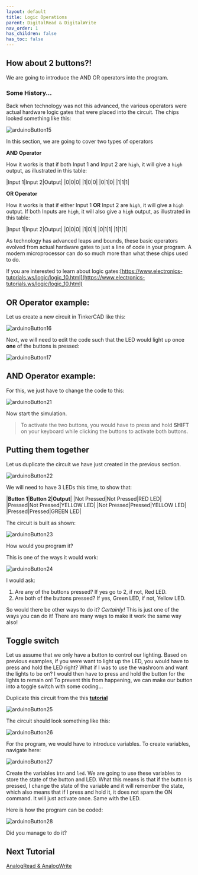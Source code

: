 ```yaml
---
layout: default
title: Logic Operations
parent: DigitalRead & DigitalWrite
nav_order: 1
has_children: false
has_toc: false
---
```


## How about 2 buttons?!

 We are going to introduce the AND OR operators into the program.

### Some History...

Back when technology was not this advanced, the various operators were actual hardware logic gates that were placed into the circuit. The chips looked something like this:

![arduinoButton15](imageAssets/arduinoButton15.jpg)

In this section, we are going to cover two types of operators

**AND Operator**

How it works is that if both Input 1 and Input 2 are `high`, it will give a `high` output, as illustrated in this table:

|Input 1|Input 2|Output|
|0|0|0|
|1|0|0|
|0|1|0|
|1|1|1|


**OR Operator**

How it works is that if either Input 1 **OR** Input 2 are `high`, it will give a `high` output. If both Inputs are `high`, it will also give a `high` output, as illustrated in this table:

|Input 1|Input 2|Output|
|0|0|0|
|1|0|1|
|0|1|1|
|1|1|1|

As technology has advanced leaps and bounds, these basic operators evolved from actual hardware gates to just a line of code in your program. A modern microprocessor can do so much more than what these chips used to do.

If you are interested to learn about logic gates:[https://www.electronics-tutorials.ws/logic/logic_10.html](https://www.electronics-tutorials.ws/logic/logic_10.html)

## OR Operator example:

Let us create a new circuit in TinkerCAD like this:

![arduinoButton16](imageAssets/arduinoButton16.png)

Next, we will need to edit the code such that the LED would light up once **one** of the buttons is pressed:

![arduinoButton17](imageAssets/arduinoButton17.png)


## AND Operator example:

For this, we just have to change the code to this:

![arduinoButton21](imageAssets/arduinoButton21.png)

Now start the simulation.

>To activate the two buttons, you would have to press and hold **SHIFT** on your keyboard while clicking the buttons to activate both buttons.

## Putting them together

Let us duplicate the circuit we have just created in the previous section.

![arduinoButton22](imageAssets/arduinoButton22.png)

We will need to have 3 LEDs this time, to show that:

|**Button 1**|**Button 2**|**Output**|
|Not Pressed|Not Pressed|RED LED|
|Pressed|Not Pressed|YELLOW LED|
|Not Pressed|Pressed|YELLOW LED|
|Pressed|Pressed|GREEN LED|

The circuit is built as shown:

![arduinoButton23](imageAssets/arduinoButton23.png)

How would you program it?

This is one of the ways it would work:

![arduinoButton24](imageAssets/arduinoButton24.png)

I would ask:
1. Are any of the buttons pressed? If yes go to 2, if not, Red LED.
2. Are both of the buttons pressed? If yes, Green LED, if not, Yellow LED.

So would there be other ways to do it? *Certainly!* This is just one of the ways you can do it! There are many ways to make it work the same way also!

## Toggle switch

Let us assume that we only have a button to control our lighting. Based on previous examples, if you were want to light up the LED, you would have to press and hold the LED right? What if I was to use the washroom and want the lights to be on? I would then have to press and hold the button for the lights to remain on! To prevent this from happening, we can make our button into a toggle switch with some coding...

Duplicate this circuit from the this **[tutorial](#control-your-lights)**

![arduinoButton25](imageAssets/arduinoButton25.png)

The circuit should look something like this:

![arduinoButton26](imageAssets/arduinoButton26.png)

For the program, we would have to introduce variables. To create variables, navigate here:

![arduinoButton27](imageAssets/arduinoButton27.png)

Create the variables `btn` and `led`. We are going to use these variables to store the state of the button and LED. What this means is that if the button is pressed, I change the state of the variable and it will remember the state, which also means that if I press and hold it, it does not spam the ON command. It will just activate once. Same with the LED.

Here is how the program can be coded:

![arduinoButton28](imageAssets/arduinoButton28.png)

Did you manage to do it?

## Next Tutorial
[AnalogRead & AnalogWrite](analogRead/index.md)